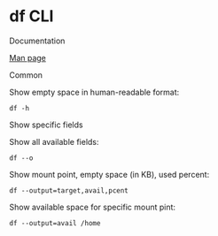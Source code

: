 # df CLI

Documentation

[Man page](http://www.gnu.org/software/coreutils/manual/html_node/df-invocation.html)

Common

Show empty space in human-readable format:
```
df -h
```

Show specific fields

Show all available fields:
```
df --o
```
Show mount point, empty space (in KB), used percent:
```
df --output=target,avail,pcent
```
Show available space for specific mount pint:
```
df --output=avail /home
```
